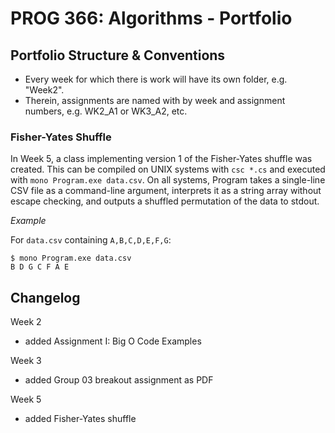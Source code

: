# PROG 366: Algorithms - Portfolio
## Portfolio Structure & Conventions
- Every week for which there is work will have its own folder, e.g. "Week2".
- Therein, assignments are named with by week and assignment numbers, e.g. WK2_A1 or WK3_A2, etc.

### Fisher-Yates Shuffle
In Week 5, a class implementing version 1 of the Fisher-Yates shuffle was created. This can be compiled on UNIX systems with `csc *.cs` and executed with `mono Program.exe data.csv`. On all systems, Program takes a single-line CSV file as a command-line argument, interprets it as a string array without escape checking, and outputs a shuffled permutation of the data to stdout.

*Example*

For `data.csv` containing `A,B,C,D,E,F,G`:

```console
$ mono Program.exe data.csv
B D G C F A E
```

## Changelog
Week 2
- added Assignment I: Big O Code Examples

Week 3
- added Group 03 breakout assignment as PDF

Week 5
- added Fisher-Yates shuffle
